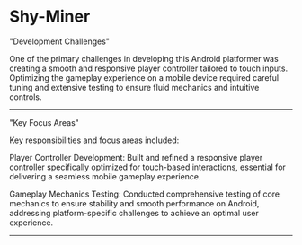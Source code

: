 # Shy-Miner

"Development Challenges"

One of the primary challenges in developing this Android platformer was creating a smooth and responsive player controller tailored to touch inputs. Optimizing the gameplay experience on a mobile device required careful tuning and extensive testing to ensure fluid mechanics and intuitive controls.

---------------------

"Key Focus Areas"

Key responsibilities and focus areas included:

Player Controller Development: Built and refined a responsive player controller specifically optimized for touch-based interactions, essential for delivering a seamless mobile gameplay experience.

Gameplay Mechanics Testing: Conducted comprehensive testing of core mechanics to ensure stability and smooth performance on Android, addressing platform-specific challenges to achieve an optimal user experience.


---------------------

